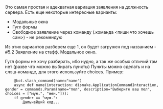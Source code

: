 Это самая простая и адекватная вариация заявления на должность сервера.
Есть еще некоторые интересные варианты:
  * Модальные окна
  * Гугл формы
  * Свободное заявление через команду (.команда <пиши что хочешь сам>) - не рекомендую

Из этих вариантов разберем еще 1, он будет загружен под названием - #5.2 Заявление на стафф. Модальное окно.

Гугл формы не хочу разбирать, ибо нудно, а так же особых отличий там нет (разве что можно выбирать пункты)
    Пункты можно сделать и на слэш-команде, для этого используйте choices. Пример:

        @bot.slash_command(name="name")
        async def name(interaction: disnake.ApplicationCommandInteraction, gender = commands.Param(name="пол", description="Выберите ваш пол", choices = ["муж.", "жен."])):
        if gender == "муж.":
            Дальнейший код...
        

